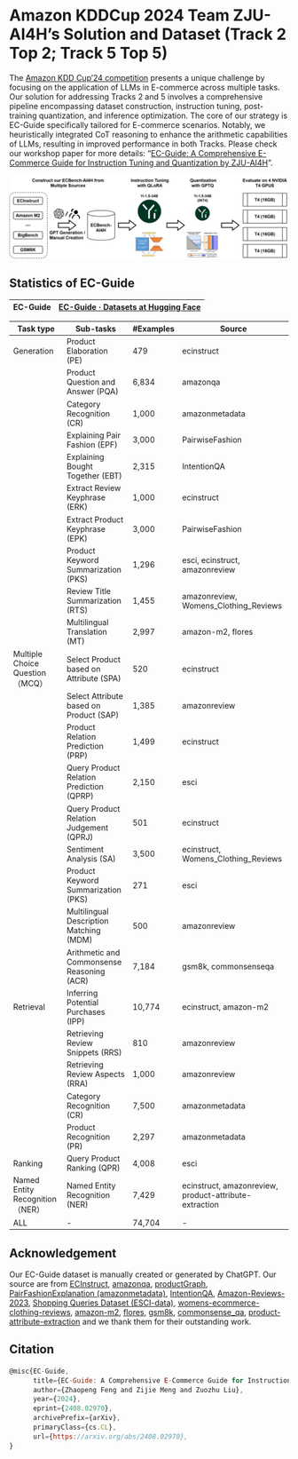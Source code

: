 # **Amazon KDDCup 2024 Team ZJU-AI4H’s Solution and Dataset (Track 2 Top 2; Track 5 Top 5)**

The [Amazon KDD Cup’24 competition](https://www.aicrowd.com/challenges/amazon-kdd-cup-2024-multi-task-online-shopping-challenge-for-llms) presents a unique challenge by focusing on the application of LLMs in E-commerce across multiple tasks. Our solution for addressing Tracks 2 and 5 involves a comprehensive pipeline encompassing dataset construction, instruction tuning, post-training quantization, and inference optimization. The core of our strategy is EC-Guide specifically tailored for E-commerce scenarios. Notably, we heuristically integrated CoT reasoning to enhance the arithmetic capabilities of LLMs, resulting in improved performance in both Tracks. Please check our workshop paper for more details: “[EC-Guide: A Comprehensive E-Commerce Guide for Instruction Tuning and Quantization by ZJU-AI4H](https://openreview.net/forum?id=8x4In4No3q)”.

![pipeline.svg](asset/pipeline.svg)

## **Statistics of EC-Guide**

| EC-Guide | [EC-Guide · Datasets at Hugging Face](https://huggingface.co/datasets/AiMijie/EC-Guide) |
| -------- | ------------------------------------------------------------ |

| Task type | Sub-tasks | #Examples | Source |
| --- | --- | --- | --- |
| Generation | Product Elaboration (PE) | 479 | ecinstruct |
|  | Product Question and Answer (PQA) | 6,834 | amazonqa |
|  | Category Recognition (CR) | 1,000 | amazonmetadata |
|  | Explaining Pair Fashion (EPF) | 3,000 | PairwiseFashion |
|  | Explaining Bought Together (EBT) | 2,315 | IntentionQA |
|  | Extract Review Keyphrase (ERK) | 1,000 | ecinstruct |
|  | Extract Product Keyphrase (EPK) | 3,000 | PairwiseFashion |
|  | Product Keyword Summarization (PKS) | 1,296 | esci, ecinstruct, amazonreview |
|  | Review Title Summarization (RTS) | 1,455 | amazonreview, Womens_Clothing_Reviews |
|  | Multilingual Translation (MT) | 2,997 | amazon-m2, flores |
| Multiple Choice Question  （MCQ） | Select Product based on Attribute (SPA) | 520 | ecinstruct |
|  | Select Attribute based on Product (SAP) | 1,385 | amazonreview |
|  | Product Relation Prediction (PRP) | 1,499 | ecinstruct |
|  | Query Product Relation Prediction (QPRP) | 2,150 | esci |
|  | Query Product Relation Judgement (QPRJ) | 501 | ecinstruct |
|  | Sentiment Analysis (SA) | 3,500 | ecinstruct, Womens_Clothing_Reviews |
|  | Product Keyword Summarization (PKS) | 271 | esci |
|  | Multilingual Description Matching (MDM) | 500 | amazonreview |
|  | Arithmetic and Commonsense Reasoning (ACR) | 7,184 | gsm8k, commonsenseqa |
| Retrieval | Inferring Potential Purchases (IPP) | 10,774 | ecinstruct, amazon-m2 |
|  | Retrieving Review Snippets (RRS) | 810 | amazonreview |
|  | Retrieving Review Aspects (RRA) | 1,000 | amazonreview |
|  | Category Recognition (CR) | 7,500 | amazonmetadata |
|  | Product Recognition (PR) | 2,297 | amazonmetadata |
| Ranking | Query Product Ranking (QPR) | 4,008 | esci |
| Named Entity Recognition （NER） | Named Entity Recognition (NER) | 7,429 | ecinstruct, amazonreview, product-attribute-extraction |
| ALL | - | 74,704 | - |

## **Acknowledgement**

Our EC-Guide dataset is manually created or generated by ChatGPT. Our source are from [ECInstruct](https://huggingface.co/datasets/NingLab/ECInstruct), [amazonqa](https://github.com/amazonqa/amazonqa), [productGraph](https://snap.stanford.edu/data/amazon/productGraph/), [PairFashionExplanation (amazonmetadata)](https://github.com/wangyu-ustc/PairFashionExplanation), [IntentionQA](https://github.com/HKUST-KnowComp/IntentionQA), [Amazon-Reviews-2023](https://huggingface.co/datasets/McAuley-Lab/Amazon-Reviews-2023), [Shopping Queries Dataset (ESCI-data)](https://github.com/amazon-science/esci-data), [womens-ecommerce-clothing-reviews](https://www.kaggle.com/datasets/nicapotato/womens-ecommerce-clothing-reviews), [amazon-m2](https://www.kaggle.com/datasets/marquis03/amazon-m2), [flores](https://github.com/facebookresearch/flores), [gsm8k](https://huggingface.co/datasets/openai/gsm8k), [commonsense_qa](https://huggingface.co/datasets/tau/commonsense_qa), [product-attribute-extraction](https://github.com/mhilmiasyrofi/product-attribute-extraction) and we thank them for their outstanding work.

## Citation

```jsx
@misc{EC-Guide,
      title={EC-Guide: A Comprehensive E-Commerce Guide for Instruction Tuning and Quantization}, 
      author={Zhaopeng Feng and Zijie Meng and Zuozhu Liu},
      year={2024},
      eprint={2408.02970},
      archivePrefix={arXiv},
      primaryClass={cs.CL},
      url={https://arxiv.org/abs/2408.02970}, 
}
```
